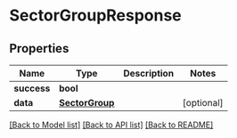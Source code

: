 # SectorGroupResponse

## Properties
Name | Type | Description | Notes
------------ | ------------- | ------------- | -------------
**success** | **bool** |  | 
**data** | [**SectorGroup**](SectorGroup.md) |  | [optional] 

[[Back to Model list]](../README.md#documentation-for-models) [[Back to API list]](../README.md#documentation-for-api-endpoints) [[Back to README]](../README.md)



